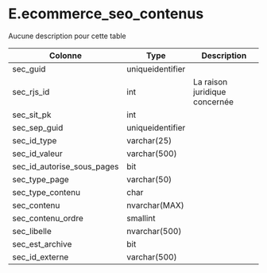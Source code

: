 # E.ecommerce_seo_contenus

Aucune description pour cette table

Colonne|Type|Description
---|---|---
sec_guid|uniqueidentifier|
sec_rjs_id|int|La raison juridique concernée 
sec_sit_pk|int|
sec_sep_guid|uniqueidentifier|
sec_id_type|varchar(25)|
sec_id_valeur|varchar(500)|
sec_id_autorise_sous_pages|bit|
sec_type_page|varchar(50)|
sec_type_contenu|char|
sec_contenu|nvarchar(MAX)|
sec_contenu_ordre|smallint|
sec_libelle|nvarchar(500)|
sec_est_archive|bit|
sec_id_externe|varchar(500)|
